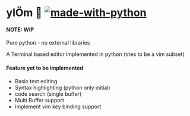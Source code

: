# ylÖm 🐢 [![made-with-python](https://img.shields.io/badge/Made%20with-Python-1f425f.svg)](https://www.python.org/)

#### NOTE: WIP

Pure python - no external libraries

A Terminal based editor implemented in python (tries to be a vim subset)


#### Feature yet to be implemented

* Basic text editing
* Syntax highlighting (python only initial)
* code search (single buffer)
* Multi Buffer support 
* implement vim key binding support
